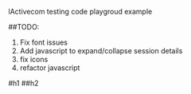 lActivecom testing code playgroud example

##TODO:
  1. Fix font issues
  2. Add javascript to expand/collapse session details
  3. fix icons
  4. refactor javascript	

  #h1
  ##h2

